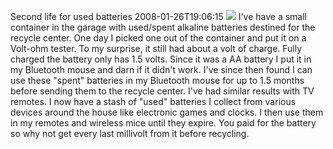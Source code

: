 Second life for used batteries
2008-01-26T19:06:15
![](http://images.orgill.com/200x200/8247546.jpg) I've have a small container in the garage with used/spent alkaline batteries destined for the recycle center. One day I picked one out of the container and put it on a Volt-ohm tester. To my surprise, it still had about a volt of charge. Fully charged the battery only has 1.5 volts. Since it was a AA battery I put it in my Bluetooth mouse and darn if it didn't work. I've since then found I can use these "spent" batteries in my Bluetooth mouse for up to 1.5 months before sending them to the recycle center. I've had similar results with TV remotes. I now have a stash of "used" batteries I collect from various devices around the house like electronic games and clocks. I then use them in my remotes and wireless mice until they expire. You paid for the battery so why not get every last millivolt from it before recycling.
